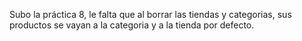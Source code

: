 Subo la práctica 8, le falta que al borrar las tiendas y categorias, sus productos se vayan a la categoria y a la tienda por defecto.